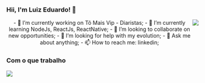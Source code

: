 ### Hii, I'm Luiz Eduardo! 👋




<div align="center">
  <div style="display: flex;">
- 🔭 I’m currently working on Tô Mais Vip - Diaristas;
- 🌱 I’m currently learning NodeJs, ReactJs, ReactNative;
- 👯 I’m looking to collaborate on new opportunities;
- 🤔 I’m looking for help with my evolution;
- 💬 Ask me about anything;
- 📫 How to reach me: linkedin;
    <img src="https://github-readme-stats.vercel.app/api?username=lEduFranco&show_icons=true&title_color=2aa889&icon_color=599cab&text_color=99d1ce&bg_color=0c1014">
   </div>
</div>

### Com o que trabalho

<div align="center">
  <div style="display: flex;">
    <img src="https://github-readme-stats.vercel.app/api/top-langs/?username=lEduFranco&title_color=2aa889&icon_color=599cab&text_color=99d1ce&bg_color=0c1014&layout=compact">
    
   </div>
</div>



